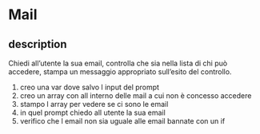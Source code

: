 Mail
===
## description

Chiedi all’utente la sua email,
controlla che sia nella lista di chi può accedere,
stampa un messaggio appropriato sull’esito del controllo.

1. creo una var dove salvo l input del prompt
2. creo un array con all interno delle mail a cui non è concesso accedere
3. stampo l array per vedere se ci sono le email
4. in quel prompt chiedo all utente la sua email
5. verifico che l email non sia uguale alle email bannate con un if
